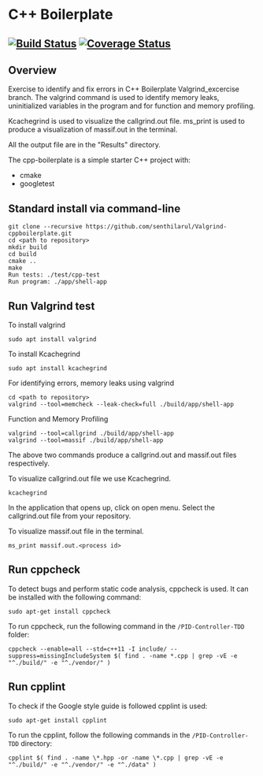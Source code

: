 # C++ Boilerplate
[![Build Status](https://travis-ci.org/aarjunsrinivasan/valgring-software-tool.svg?branch=main)](https://travis-ci.org/aarjunsrinivasan/valgring-software-tool)
[![Coverage Status](https://coveralls.io/repos/github/aarjunsrinivasan/valgring-software-tool/badge.svg?branch=main)](https://coveralls.io/github/aarjunsrinivasan/valgring-software-tool?branch=main)
---

## Overview

Exercise to identify and fix errors in C++ Boilerplate Valgrind_excercise branch.
The valgrind command is used to identify memory leaks, uninitialized variables in the program and for function and memory profiling.

Kcachegrind is used to visualize the callgrind.out file. 
ms_print is used to produce a visualization of massif.out in the terminal.

All the output file are in the "Results" directory.

The cpp-boilerplate is a simple starter C++ project with:

- cmake
- googletest

## Standard install via command-line
```
git clone --recursive https://github.com/senthilarul/Valgrind-cppboilerplate.git
cd <path to repository>
mkdir build
cd build
cmake ..
make
Run tests: ./test/cpp-test
Run program: ./app/shell-app
```
## Run Valgrind test
To install valgrind
```
sudo apt install valgrind
```
To install Kcachegrind
```
sudo apt install kcachegrind
```

For identifying errors, memory leaks using valgrind
```
cd <path to repository>
valgrind --tool=memcheck --leak-check=full ./build/app/shell-app 

```
Function and Memory Profiling
```
valgrind --tool=callgrind ./build/app/shell-app
valgrind --tool=massif ./build/app/shell-app
```

The above two commands produce a callgrind.out and massif.out files respectively.

To visualize callgrind.out file we use Kcachegrind.
```
kcachegrind
```
In the application that opens up, click on open menu. Select the callgrind.out file from your repository.

To visualize massif.out file in the terminal.
```
ms_print massif.out.<process id>
```
## Run cppcheck

To detect bugs and perform static code analysis, cppcheck is used. It can be installed with the following command:
```
sudo apt-get install cppcheck
```
To run cppcheck, run the following command in the `/PID-Controller-TDD` folder:
```
cppcheck --enable=all --std=c++11 -I include/ --suppress=missingIncludeSystem $( find . -name *.cpp | grep -vE -e "^./build/" -e "^./vendor/" )
```

## Run cpplint

To check if the Google style guide is followed cpplint is used:
```
sudo apt-get install cpplint
```

To run the cpplint, follow the following commands in the `/PID-Controller-TDD` directory:
```
cpplint $( find . -name \*.hpp -or -name \*.cpp | grep -vE -e "^./build/" -e "^./vendor/" -e "^./data" )



